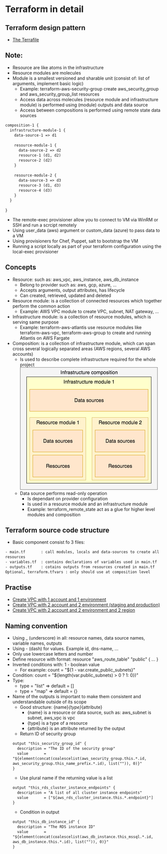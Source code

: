 # Terraform in detail

## Terraform design pattern
- [The Terrafile](http://bensnape.com/2016/01/14/terraform-design-patterns-the-terrafile/)

## Note:
- Resource are like atoms in the infrastructure
- Resource modules are molecules
- Module is a smallest versioned and sharable unit (consist of: list of arguments, implement basic logic)
    - Example: terraform-aws-security-group create aws_security_group and aws_security_group_list resources 
    - Access data across molecules (resource module and infrastructure module) is performed using (module) outputs and data source
    - Access between compositions is performed using remote state data sources
```text
composition-1 {
  infrastructure-module-1 {
    data-source-1 => d1

    resource-module-1 {
      data-source-2 => d2
      resource-1 (d1, d2)
      resource-2 (d2)
    }

    resource-module-2 {
      data-source-3 => d3
      resource-3 (d1, d3)
      resource-4 (d3)
    }
  }

}
```
- The remote-exec provisioner allow you to connect to VM via WinRM or SSH and run a scrcipt remotely
- Using user_data (aws) argument or custom_data (azure) to pass data to a VM
- Using provisioners for Chef, Puppet, salt to bootstrap the VM
- Running a script locally as part of your terraform configuration using the local-exec provisioner
## Concepts
- Resource: such as: aws_vpc, aws_instance, aws_db_instance
    - Belong to provider such as: aws, gcp, azure, ...
    - Accepts arguments, output attributes, has lifecycle
    - Can created, retrieved, updated and deleted
- Resource module: is a collection of connected resources which together perform the common action 
    - Example: AWS VPC module to create VPC, subnet, NAT gateway, ...
- Infrastructure module: is a collection of resource modules, which is serving same purpose
    - Example: terraform-aws-atlantis use resource modules like terraform-aws-vpc, terraform-aws-group to create and running Atlantis on AWS Fargate
- Composition: is a collection of infrastructure module, which can span cross several logically separated areas (AWS regions, several AWS accounts)
    - Is used to describe complete infrastructure required for the whole project
    ![d](./media/composition_gb.png)
    - Data source performs read-only operation 
        - Is dependant on provider configuration
        - Is used in a resource module and an infrastructure module
        - Example: terraform_remote_state act as a glue for higher level modules and composition
        
## Terraform source code structure
- Basic component consist fo 3 files:
```text
- main.tf       : call modules, locals and data-sources to create all resources
- variables.tf  : contains declarations of variables used in main.tf
- outputs.tf    : cotains outputs from resources created in main.tf
Optional, terraform.tfvars : only should use at composition level
```

## Practise
- [Create VPC with 1 account and 1 environment](https://github.com/antonbabenko/terraform-best-practices/tree/master/examples/small-terraform)
- [Create VPC with 2 account and 2 environment (staging and production)](https://github.com/antonbabenko/terraform-best-practices/tree/master/examples/medium-terraform)
- [Create VPC with 2 account and 2 environment and 2 region](https://github.com/antonbabenko/terraform-best-practices/tree/master/examples/large-terraform)

## Naming convention
- Using _ (underscore) in all: resource names, data source names, variable names, outputs
- Using - (dash) for values. Example id, dns-name, ...
- Only use lowercase letters and number
- Define resource with format: resource "aws_route_table" "public" { ... }
- Inverted conditions with: 1 - boolean value
    - For example: count = "${1 - var.create_public_subnets}"
- Condition: count = "${length(var.public_subnets) > 0 ? 1: 0})"
- Type:
    - type = "list" => default = []
    - type = "map"  => default = {}
- Name of the outputs is important to make them consistent and understandable outside of its scope
    - Good structure: {name}_{type}_{attribute} 
        - {name} is a resource or data source, such as: aws_subnet is subnet, aws_vpc is vpc
        - {type} is a type of a resource 
        - {attribute} is an attribute returned by the output
    - Return ID of security group
    ```text
    output "this_security_group_id" {
      description = "The ID of the security group"
      value       = "${element(concat(coalescelist(aws_security_group.this.*.id, aws_security_group.this_name_prefix.*.id), list("")), 0)}"
    }
    ```
    - Use plural name if the returning value is a list
    ```text
    output "this_rds_cluster_instance_endpoints" {
      description = "A list of all cluster instance endpoints"
      value       = ["${aws_rds_cluster_instance.this.*.endpoint}"]
    }
    ```
    - Condition in output
    ```text
    output "this_db_instance_id" {
      description = "The RDS instance ID"
      value       = "${element(concat(coalescelist(aws_db_instance.this_mssql.*.id, aws_db_instance.this.*.id), list("")), 0)}"
    }
    ```